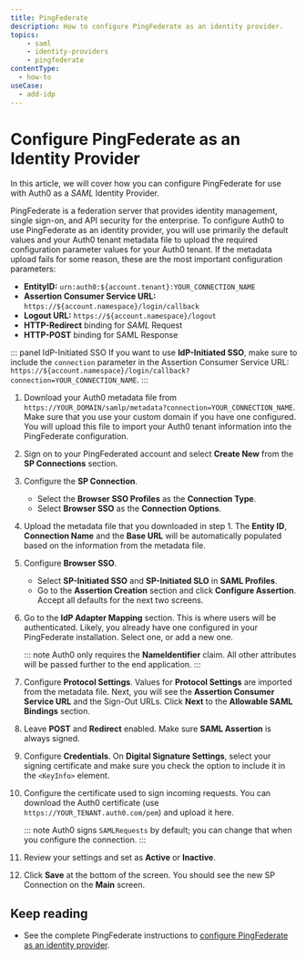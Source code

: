 ```yaml
---
title: PingFederate
description: How to configure PingFederate as an identity provider.
topics:
    - saml
    - identity-providers
    - pingfederate
contentType:
  - how-to
useCase:
  - add-idp
---
```

# Configure PingFederate as an Identity Provider

In this article, we will cover how you can configure PingFederate for use with Auth0 as a <dfn data-key="security-assertion-markup-language">SAML</dfn> Identity Provider.

PingFederate is a federation server that provides identity management, single sign-on, and API security for the enterprise. To configure Auth0 to use PingFederate as an identity provider, you will use primarily the default values and your Auth0 tenant metadata file to upload the required configuration parameter values for your Auth0 tenant. If the metadata upload fails for some reason, these are the most important configuration parameters:

* __EntityID:__ `urn:auth0:${account.tenant}:YOUR_CONNECTION_NAME`
* __Assertion Consumer Service URL:__ `https://${account.namespace}/login/callback`
* __Logout URL:__ `https://${account.namespace}/logout`
* __HTTP-Redirect__ binding for <dfn data-key="security-assertion-markup-language">SAML</dfn> Request
* __HTTP-POST__ binding for SAML Response

::: panel IdP-Initiated SSO
If you want to use **IdP-Initiated SSO**, make sure to include the `connection` parameter in the Assertion Consumer Service URL: `https://${account.namespace}/login/callback?connection=YOUR_CONNECTION_NAME`.
:::

1. Download your Auth0 metadata file from `https://YOUR_DOMAIN/samlp/metadata?connection=YOUR_CONNECTION_NAME`. Make sure that you use your custom domain if you have one configured. You will upload this file to import your Auth0 tenant information into the PingFederate configuration.

2. Sign on to your PingFederated account and select **Create New** from the **SP Connections** section.

3. Configure the __SP Connection__. 

    - Select the __Browser SSO Profiles__ as the __Connection Type__.
    - Select __Browser SSO__ as the __Connection Options__.

4. Upload the metadata file that you downloaded in step 1. The __Entity ID__, __Connection Name__ and the __Base URL__ will be automatically populated based on the information from the metadata file. 

5. Configure __Browser SSO__. 

    - Select __SP-Initiated SSO__ and __SP-Initiated SLO__ in __SAML Profiles__.
    - Go to the __Assertion Creation__ section and click __Configure Assertion__. Accept all defaults for the next two screens. 

6. Go to the __IdP Adapter Mapping__ section. This is where users will be authenticated. Likely, you already have one configured in your PingFederate installation. Select one, or add a new one.

    ::: note
    Auth0 only requires the __NameIdentifier__ claim. All other  attributes will be passed further to the end application.
    :::

7. Configure __Protocol Settings__. Values for __Protocol Settings__ are imported from the metadata file. Next, you will see the __Assertion Consumer Service URL__ and the Sign-Out URLs. Click __Next__ to the __Allowable SAML Bindings__ section.

8. Leave __POST__ and __Redirect__ enabled. Make sure __SAML Assertion__ is always signed.

9. Configure __Credentials__. On __Digital Signature Settings__, select your signing certificate and make sure you check the option to include it in the `<KeyInfo>` element.

10. Configure the certificate used to sign incoming requests. You can download the Auth0 certificate (use `https://YOUR_TENANT.auth0.com/pem`) and upload it here. 

    ::: note
    Auth0 signs `SAMLRequests` by default; you can change that when you configure the connection. 
    :::

11. Review your settings and set as __Active__ or __Inactive__. 

12. Click __Save__ at the bottom of the screen. You should see the new SP Connection on the __Main__ screen.

## Keep reading

* See the complete PingFederate instructions to [configure PingFederate as an identity provider](https://docs.pivotal.io/p-identity/1-5/pingfederate/config-pingfederate.html). 

